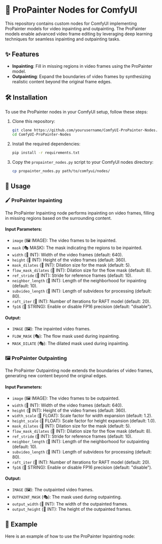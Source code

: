# 🎨 ProPainter Nodes for ComfyUI

This repository contains custom nodes for ComfyUI implementing ProPainter models for video inpainting and outpainting. The ProPainter models enable advanced video frame editing by leveraging deep learning techniques for seamless inpainting and outpainting tasks.

## ✨ Features

- **Inpainting**: Fill in missing regions in video frames using the ProPainter model.
- **Outpainting**: Expand the boundaries of video frames by synthesizing realistic content beyond the original frame edges.

## 🛠️ Installation

To use the ProPainter nodes in your ComfyUI setup, follow these steps:

1. Clone this repository:
    ```bash
    git clone https://github.com/yourusername/ComfyUI-ProPainter-Nodes.git
    cd ComfyUI-ProPainter-Nodes
    ```

2. Install the required dependencies:
    ```bash
    pip install -r requirements.txt
    ```

3. Copy the `propainter_nodes.py` script to your ComfyUI nodes directory:
    ```bash
    cp propainter_nodes.py path/to/comfyui/nodes/
    ```

## 📖 Usage

### 🖌️ ProPainter Inpainting

The ProPainter Inpainting node performs inpainting on video frames, filling in missing regions based on the surrounding content.

#### Input Parameters:
- `image` (🖼️ IMAGE): The video frames to be inpainted.
- `mask` (🎭 MASK): The mask indicating the regions to be inpainted.
- `width` (🔢 INT): Width of the video frames (default: 640).
- `height` (🔢 INT): Height of the video frames (default: 360).
- `mask_dilates` (🔢 INT): Dilation size for the mask (default: 5).
- `flow_mask_dilates` (🔢 INT): Dilation size for the flow mask (default: 8).
- `ref_stride` (🔢 INT): Stride for reference frames (default: 10).
- `neighbor_length` (🔢 INT): Length of the neighborhood for inpainting (default: 10).
- `subvideo_length` (🔢 INT): Length of subvideos for processing (default: 80).
- `raft_iter` (🔢 INT): Number of iterations for RAFT model (default: 20).
- `fp16` (🔀 STRING): Enable or disable FP16 precision (default: "disable").

#### Output:
- `IMAGE` (🖼️): The inpainted video frames.
- `FLOW_MASK` (🎭): The flow mask used during inpainting.
- `MASK_DILATE` (🎭): The dilated mask used during inpainting.

### 🖼️ ProPainter Outpainting

The ProPainter Outpainting node extends the boundaries of video frames, generating new content beyond the original edges.

#### Input Parameters:
- `image` (🖼️ IMAGE): The video frames to be outpainted.
- `width` (🔢 INT): Width of the video frames (default: 640).
- `height` (🔢 INT): Height of the video frames (default: 360).
- `width_scale` (🔢 FLOAT): Scale factor for width expansion (default: 1.2).
- `height_scale` (🔢 FLOAT): Scale factor for height expansion (default: 1.0).
- `mask_dilates` (🔢 INT): Dilation size for the mask (default: 5).
- `flow_mask_dilates` (🔢 INT): Dilation size for the flow mask (default: 8).
- `ref_stride` (🔢 INT): Stride for reference frames (default: 10).
- `neighbor_length` (🔢 INT): Length of the neighborhood for outpainting (default: 10).
- `subvideo_length` (🔢 INT): Length of subvideos for processing (default: 80).
- `raft_iter` (🔢 INT): Number of iterations for RAFT model (default: 20).
- `fp16` (🔀 STRING): Enable or disable FP16 precision (default: "disable").

#### Output:
- `IMAGE` (🖼️): The outpainted video frames.
- `OUTPAINT_MASK` (🎭): The mask used during outpainting.
- `output_width` (🔢 INT): The width of the outpainted frames.
- `output_height` (🔢 INT): The height of the outpainted frames.

## 🧪 Example

Here is an example of how to use the ProPainter Inpainting node:


